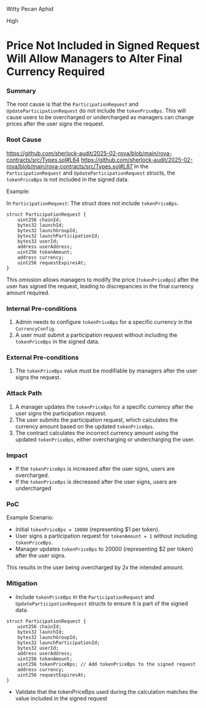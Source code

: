 Witty Pecan Aphid

High

# Price Not Included in Signed Request Will Allow Managers to Alter Final Currency Required

### Summary

The root cause is that the `ParticipationRequest` and `UpdateParticipationRequest` do not include the `tokenPriceBps`. This will cause users to be overcharged or undercharged as managers can change prices after the user signs the request.

### Root Cause

https://github.com/sherlock-audit/2025-02-rova/blob/main/rova-contracts/src/Types.sol#L64
https://github.com/sherlock-audit/2025-02-rova/blob/main/rova-contracts/src/Types.sol#L87
In the `ParticipationRequest` and `UpdateParticipationRequest` structs, the `tokenPriceBps` is not included in the signed data.

Example:

In `ParticipationRequest`: The struct does not include `tokenPriceBps`.
```solidity
struct ParticipationRequest {
    uint256 chainId;
    bytes32 launchId;
    bytes32 launchGroupId;
    bytes32 launchParticipationId;
    bytes32 userId;
    address userAddress;
    uint256 tokenAmount;
    address currency;
    uint256 requestExpiresAt;
}

```
This omission allows managers to modify the price (`tokenPriceBps`) after the user has signed the request, leading to discrepancies in the final currency amount required.

### Internal Pre-conditions

1. Admin needs to configure `tokenPriceBps` for a specific currency in the `CurrencyConfig`.
2. A user must submit a participation request without including the `tokenPriceBps` in the signed data.

### External Pre-conditions

1. The `tokenPriceBps` value must be modifiable by managers after the user signs the request.

### Attack Path

1. A manager updates the `tokenPriceBps` for a specific currency after the user signs the participation request.
2. The user submits the participation request, which calculates the currency amount based on the updated `tokenPriceBps`.
3. The contract calculates the incorrect currency amount using the updated `tokenPriceBps`, either overcharging or undercharging the user.

### Impact

- If the `tokenPriceBps` is increased after the user signs, users are overcharged.
- If the `tokenPriceBps` is decreased after the user signs, users are undercharged

### PoC

Example Scenario:

- Initial `tokenPriceBps = 10000` (representing $1 per token).
- User signs a participation request for `tokenAmount = 1` without including `tokenPriceBps`.
- Manager updates `tokenPriceBps` to 20000 (representing $2 per token) after the user signs.

This results in the user being overcharged by 2x the intended amount.

### Mitigation

- Include `tokenPriceBps` in the `ParticipationRequest` and `UpdateParticipationRequest` structs to ensure it is part of the signed data.
```solidity
struct ParticipationRequest {
    uint256 chainId;
    bytes32 launchId;
    bytes32 launchGroupId;
    bytes32 launchParticipationId;
    bytes32 userId;
    address userAddress;
    uint256 tokenAmount;
    uint256 tokenPriceBps; // Add tokenPriceBps to the signed request
    address currency;
    uint256 requestExpiresAt;
}
```
- Validate that the tokenPriceBps used during the calculation matches the value included in the signed request